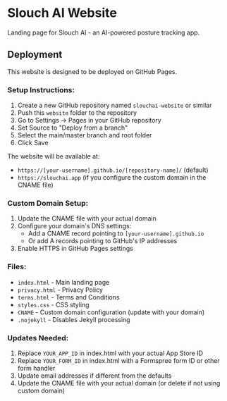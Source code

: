# Slouch AI Website

Landing page for Slouch AI - an AI-powered posture tracking app.

## Deployment

This website is designed to be deployed on GitHub Pages.

### Setup Instructions:

1. Create a new GitHub repository named `slouchai-website` or similar
2. Push this `website` folder to the repository
3. Go to Settings → Pages in your GitHub repository
4. Set Source to "Deploy from a branch"
5. Select the main/master branch and root folder
6. Click Save

The website will be available at:
- `https://[your-username].github.io/[repository-name]/` (default)
- `https://slouchai.app` (if you configure the custom domain in the CNAME file)

### Custom Domain Setup:

1. Update the CNAME file with your actual domain
2. Configure your domain's DNS settings:
   - Add a CNAME record pointing to `[your-username].github.io`
   - Or add A records pointing to GitHub's IP addresses
3. Enable HTTPS in GitHub Pages settings

### Files:

- `index.html` - Main landing page
- `privacy.html` - Privacy Policy
- `terms.html` - Terms and Conditions
- `styles.css` - CSS styling
- `CNAME` - Custom domain configuration (update with your domain)
- `.nojekyll` - Disables Jekyll processing

### Updates Needed:

1. Replace `YOUR_APP_ID` in index.html with your actual App Store ID
2. Replace `YOUR_FORM_ID` in index.html with a Formspree form ID or other form handler
3. Update email addresses if different from the defaults
4. Update the CNAME file with your actual domain (or delete if not using custom domain)